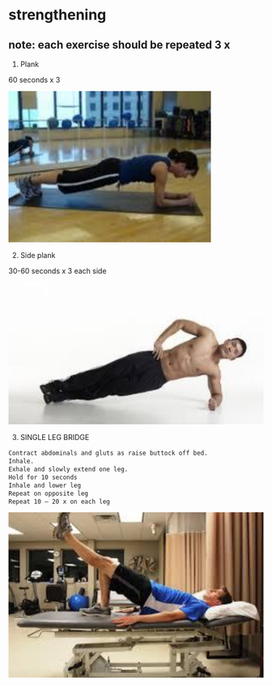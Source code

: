 # strengthening

## note: each exercise should be repeated 3 x

1. Plank

60 seconds x 3

![plank](images/plank.png)

2. Side plank

30-60 seconds x 3 each side

![side-plank](images/side-plank.png)

3. SINGLE LEG BRIDGE

```
Contract abdominals and gluts as raise buttock off bed. 
Inhale.
Exhale and slowly extend one leg.
Hold for 10 seconds
Inhale and lower leg
Repeat on opposite leg
Repeat 10 – 20 x on each leg
```

![single-leg-bridge](images/single-leg-bridge.png)
